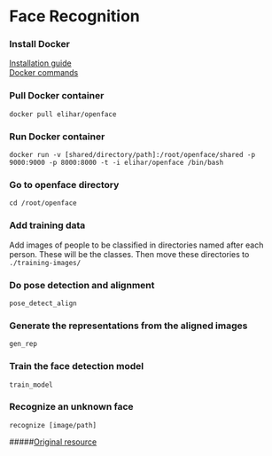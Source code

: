 # Face Recognition

### Install Docker
[Installation guide](https://docs.docker.com/engine/getstarted/step_one/)</br>
[Docker commands](https://docs.docker.com/engine/reference/commandline/)

### Pull Docker container
<code>docker pull elihar/openface</code>

### Run Docker container
<code>docker run -v [shared/directory/path]:/root/openface/shared -p 9000:9000 -p 8000:8000 -t -i elihar/openface /bin/bash</code>

### Go to openface directory
<code>cd /root/openface</code>

### Add training data
Add images of people to be classified in directories named after each person. These will be the classes. Then move these directories to <code>./training-images/</code>

### Do pose detection and alignment
<code>pose_detect_align</code>

### Generate the representations from the aligned images
<code>gen_rep</code>

### Train the face detection model
<code>train_model</code>

### Recognize an unknown face
<code>recognize [image/path]</code>

#####[Original resource](https://medium.com/@ageitgey/machine-learning-is-fun-part-4-modern-face-recognition-with-deep-learning-c3cffc121d78#.fh7imzgnm)
